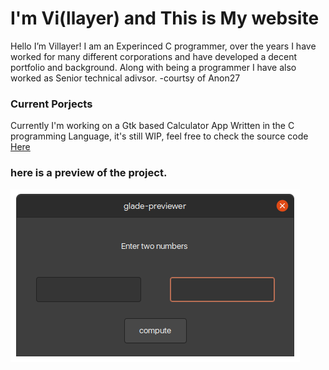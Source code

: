 # I'm Vi(llayer) and This is My website

Hello I’m Villayer!  I am an Experinced C programmer, over the years I have worked for many different corporations and have developed a decent portfolio and background. Along with being a programmer I have also worked as Senior technical adivsor.  -courtsy of Anon27
### Current Porjects
Currently I'm working on a Gtk based Calculator App Written in the C programming Language, it's still WIP, feel free to check the source code [Here](https://github.com/villayer/Calculator)

### here is a preview of the project.
![Image](calc1.png)

